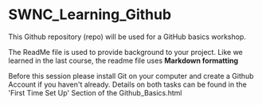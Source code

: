 # SWNC_Learning_Github
This Github repository (repo) will be used for a GitHub basics workshop.

The ReadMe file is used to provide background to your project.
Like we learned in the last course, the readme file uses **Markdown formatting**

Before this session please install Git on your computer and create a Github Account if you haven't already. 
Details on both tasks can be found in the 'First Time Set Up' Section of the Github_Basics.html
